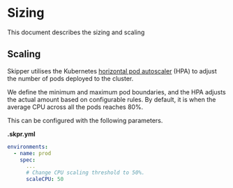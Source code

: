 # Sizing

This document describes the sizing and scaling

## Scaling

Skipper utilises the Kubernetes [horizontal pod autoscaler](https://kubernetes.io/docs/tasks/run-application/horizontal-pod-autoscale/) (HPA) to adjust the number of pods deployed to the cluster.

We define the minimum and maximum pod boundaries, and the HPA adjusts the actual amount based on configurable rules. By default, it is when the average CPU across all the pods reaches 80%.

This can be configured with the following parameters.

**.skpr.yml**
```yaml
environments:
  - name: prod
    spec:
      ...
      # Change CPU scaling threshold to 50%.
      scaleCPU: 50
```
